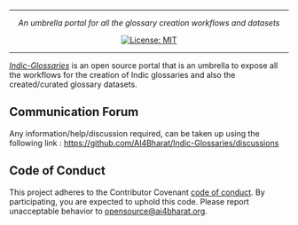 ***

<p align="center">
    <em>An umbrella portal for all the glossary creation workflows and datasets</em>
</p>

<p align="center">
    <a href="https://opensource.org/licenses/MIT" target="_blank">
        <img src="https://img.shields.io/badge/License-MIT-green.svg" alt="License: MIT">
    </a>
</p>

***

*[Indic-Glossaries](https://github.com/AI4Bharat/Indic-Glossaries)* is an open source portal that is an umbrella to expose all the workflows for the creation of Indic glossaries and also the created/curated glossary datasets.


## Communication Forum
Any information/help/discussion required, can be taken up using the following link :
https://github.com/AI4Bharat/Indic-Glossaries/discussions


## Code of Conduct
This project adheres to the Contributor Covenant [code of conduct](CODE_OF_CONDUCT.md).
By participating, you are expected to uphold this code. Please report unacceptable behavior to opensource@ai4bharat.org.
